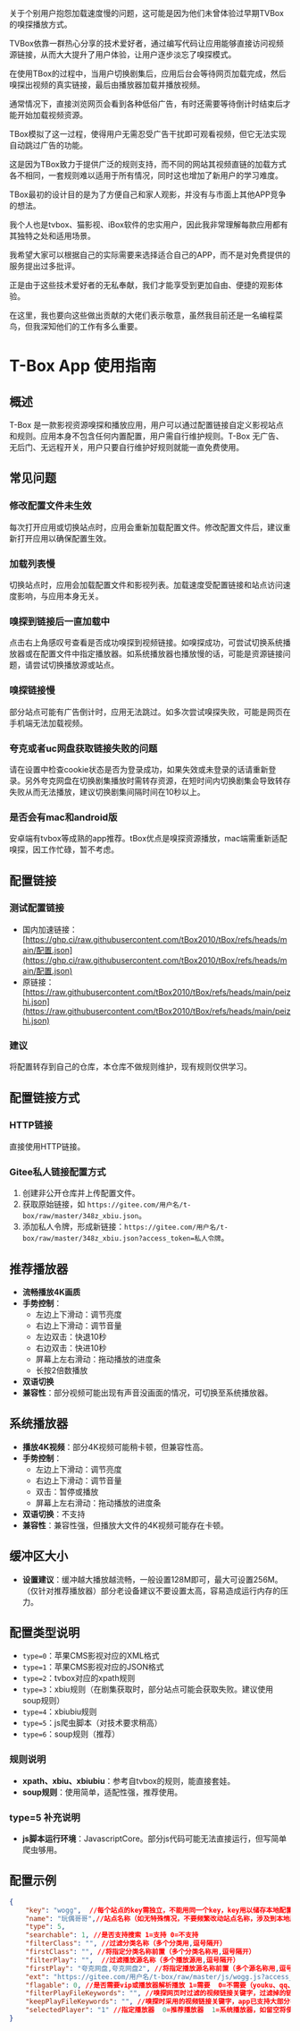 关于个别用户抱怨加载速度慢的问题，这可能是因为他们未曾体验过早期TVBox的嗅探播放方式。

TVBox依靠一群热心分享的技术爱好者，通过编写代码让应用能够直接访问视频源链接，从而大大提升了用户体验，让用户逐步淡忘了嗅探模式。

在使用TBox的过程中，当用户切换剧集后，应用后台会等待网页加载完成，然后嗅探出视频的真实链接，最后由播放器加载并播放视频。

通常情况下，直接浏览网页会看到各种低俗广告，有时还需要等待倒计时结束后才能开始加载视频资源。

TBox模拟了这一过程，使得用户无需忍受广告干扰即可观看视频，但它无法实现自动跳过广告的功能。

这是因为TBox致力于提供广泛的规则支持，而不同的网站其视频直链的加载方式各不相同，一套规则难以适用于所有情况，同时这也增加了新用户的学习难度。

TBox最初的设计目的是为了方便自己和家人观影，并没有与市面上其他APP竞争的想法。

我个人也是tvbox、猫影视、iBox软件的忠实用户，因此我非常理解每款应用都有其独特之处和适用场景。

我希望大家可以根据自己的实际需要来选择适合自己的APP，而不是对免费提供的服务提出过多批评。

正是由于这些技术爱好者的无私奉献，我们才能享受到更加自由、便捷的观影体验。

在这里，我也要向这些做出贡献的大佬们表示敬意，虽然我目前还是一名编程菜鸟，但我深知他们的工作有多么重要。

# T-Box App 使用指南

## 概述
T-Box 是一款影视资源嗅探和播放应用，用户可以通过配置链接自定义影视站点和规则。应用本身不包含任何内置配置，用户需自行维护规则。T-Box 无广告、无后门、无远程开关，用户只要自行维护好规则就能一直免费使用。

## 常见问题

### 修改配置文件未生效
每次打开应用或切换站点时，应用会重新加载配置文件。修改配置文件后，建议重新打开应用以确保配置生效。

### 加载列表慢
切换站点时，应用会加载配置文件和影视列表。加载速度受配置链接和站点访问速度影响，与应用本身无关。

### 嗅探到链接后一直加载中
点击右上角感叹号查看是否成功嗅探到视频链接。如嗅探成功，可尝试切换系统播放器或在配置文件中指定播放器。如系统播放器也播放慢的话，可能是资源链接问题，请尝试切换播放源或站点。

### 嗅探链接慢
部分站点可能有广告倒计时，应用无法跳过。如多次尝试嗅探失败，可能是网页在手机端无法加载视频。

### 夸克或者uc网盘获取链接失败的问题
请在设置中检查cookie状态是否为登录成功，如果失效或未登录的话请重新登录。另外夸克网盘在切换剧集播放时需转存资源，在短时间内切换剧集会导致转存失败从而无法播放，建议切换剧集间隔时间在10秒以上。

### 是否会有mac和android版
安卓端有tvbox等成熟的app推荐。tBox优点是嗅探资源播放，mac端需重新适配嗅探，因工作忙碌，暂不考虑。

## 配置链接

### 测试配置链接
- 国内加速链接：[https://ghp.ci/raw.githubusercontent.com/tBox2010/tBox/refs/heads/main/配置.json](https://ghp.ci/raw.githubusercontent.com/tBox2010/tBox/refs/heads/main/配置.json)
- 原链接：[https://raw.githubusercontent.com/tBox2010/tBox/refs/heads/main/peizhi.json](https://raw.githubusercontent.com/tBox2010/tBox/refs/heads/main/peizhi.json)

### 建议
将配置转存到自己的仓库，本仓库不做规则维护，现有规则仅供学习。

## 配置链接方式

### HTTP链接
直接使用HTTP链接。

### Gitee私人链接配置方式
1. 创建非公开仓库并上传配置文件。
2. 获取原始链接，如 `https://gitee.com/用户名/t-box/raw/master/348z_xbiu.json`。
3. 添加私人令牌，形成新链接：`https://gitee.com/用户名/t-box/raw/master/348z_xbiu.json?access_token=私人令牌`。

## 推荐播放器
- **流畅播放4K画质**
- **手势控制**：
  - 左边上下滑动：调节亮度
  - 右边上下滑动：调节音量
  - 左边双击：快退10秒
  - 右边双击：快进10秒
  - 屏幕上左右滑动：拖动播放的进度条
  - 长按2倍数播放
- **双语切换**
- **兼容性**：部分视频可能出现有声音没画面的情况，可切换至系统播放器。

## 系统播放器
- **播放4K视频**：部分4K视频可能稍卡顿，但兼容性高。
- **手势控制**：
  - 左边上下滑动：调节亮度
  - 右边上下滑动：调节音量
  - 双击：暂停或播放
  - 屏幕上左右滑动：拖动播放的进度条
- **双语切换**：不支持
- **兼容性**：兼容性强，但播放大文件的4K视频可能存在卡顿。

## 缓冲区大小
- **设置建议**：缓冲越大播放越流畅，一般设置128M即可，最大可设置256M。（仅针对推荐播放器）部分老设备建议不要设置太高，容易造成运行内存的压力。

## 配置类型说明
- `type=0`：苹果CMS影视对应的XML格式
- `type=1`：苹果CMS影视对应的JSON格式
- `type=2`：tvbox对应的xpath规则
- `type=3`：xbiu规则（在剧集获取时，部分站点可能会获取失败。建议使用soup规则）
- `type=4`：xbiubiu规则
- `type=5`：js爬虫脚本（对技术要求稍高）
- `type=6`：soup规则（推荐）

### 规则说明
- **xpath、xbiu、xbiubiu**：参考自tvbox的规则，能直接套娃。
- **soup规则**：使用简单，适配性强，推荐使用。

### type=5 补充说明
- **js脚本运行环境**：JavascriptCore。部分js代码可能无法直接运行，但写简单爬虫够用。

## 配置示例
```json
{
    "key": "wogg",  //每个站点的key需独立，不能用同一个key，key用以储存本地配置文件
    "name": "玩偶哥哥",//站点名称（如无特殊情况，不要频繁改动站点名称，涉及到本地历史、收藏记录等）
    "type": 5,
    "searchable": 1, //是否支持搜索 1=支持 0=不支持
    "filterClass": "", //过滤分类名称（多个分类用,逗号隔开）
    "firstClass": "", //将指定分类名称前置（多个分类名称用,逗号隔开）
    "filterPlay": "",  //过滤播放源名称（多个播放源用,逗号隔开）
    "firstPlay": "夸克网盘,夸克网盘2", //将指定播放源名称前置（多个源名称用,逗号隔开）
    "ext": "https://gitee.com/用户名/t-box/raw/master/js/wogg.js?access_token=私人令牌",//配置链接（支持带私人令牌的gitee链接）
    "flagable": 0, //是否需要vip或播放器解析播放 1=需要  0=不需要（youku、qq、iqiyi等需要解析，如网页嗅探视频的话部分网站已内置了vip解析）
    "filterPlayFileKeywords": "", //嗅探网页时过滤的视频链接关键字，过滤掉的链接不会取过来（多个关键字用,逗号隔开）
    "keepPlayFileKeywords": "", //嗅探时采用的视频链接关键字，app已支持大部分视频链接的嗅探，一般不需要特别设置（多个关键字用,逗号隔开）
    "selectedPlayer": "1" //指定播放器  0=推荐播放器  1=系统播放器，如留空将使用设置中选择的播放器
}
```
